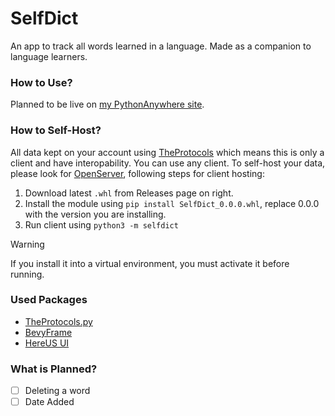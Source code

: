 # SelfDict

An app to track all words learned in a language.
Made as a companion to language learners.

### How to Use?

Planned to be live on [my PythonAnywhere site](https://islekcaganmert.pythonanywhere.com/Apps/SelfDict).

### How to Self-Host?

All data kept on your account using [TheProtocols](https://github.com/islekcaganmert/theprotocols) which means this is only a client and have interopability.
You can use any client.
To self-host your data, please look for [OpenServer](https://github.com/islekcaganmert/openserver), following steps for client hosting:

1. Download latest `.whl` from Releases page on right.
2. Install the module using `pip install SelfDict_0.0.0.whl`, replace 0.0.0 with the version you are installing.
3. Run client using `python3 -m selfdict`

> [!WARNING]
> If you install it into a virtual environment, you must activate it before running.

### Used Packages

- [TheProtocols.py](https://pypi.org/project/TheProtocols/)
- [BevyFrame](https://github.com/islekcaganmert/bevyframe)
- [HereUS UI](https://github.com/hereus-pbc/HereUS-UI-3.1)

### What is Planned?

 - [ ] Deleting a word
 - [ ] Date Added